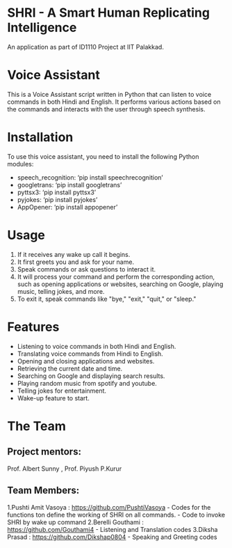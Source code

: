 # SHRI - A Smart Human Replicating Intelligence
An application as part of ID1110  Project at IIT Palakkad.
# Voice Assistant

This  is a Voice Assistant script written in Python that can listen to voice commands in both Hindi and English. It performs various actions based on the commands and interacts with the user through speech synthesis.

# Installation

To use this voice assistant, you need to install the following Python modules:

- speech_recognition: ‘pip install speechrecognition’
- googletrans: ‘pip install googletrans’
- pyttsx3: ‘pip install pyttsx3’
- pyjokes: ‘pip install pyjokes’
- AppOpener: ‘pip install appopener’

# Usage

1. If it receives any wake up call it begins.
2. It first greets you and ask for your name.
3. Speak commands or ask questions to interact it.
4. It will process your command and perform the corresponding action, such as opening applications or websites, searching on Google, playing music, telling jokes, and more.
5. To exit it, speak commands like "bye," "exit," "quit," or "sleep."

# Features

- Listening to voice commands in both Hindi and English.
- Translating voice commands from Hindi to English.
- Opening and closing applications and websites.
- Retrieving the current date and time.
- Searching on Google and displaying search results.
- Playing random music from spotify and youtube.
- Telling jokes for entertainment.
- Wake-up feature to start.


# The Team
## Project mentors:
Prof. Albert Sunny , Prof. Piyush P.Kurur

## Team Members:
1.Pushti Amit Vasoya : https://github.com/PushtiVasoya
			- Codes for the functions ton define the working of SHRI on all commands.
			- Code to invoke SHRI by wake up command
2.Berelli Gouthami : https://github.com/Gouthami4
			- Listening and Translation codes
3.Diksha Prasad : https://github.com/Dikshap0804
			- Speaking and Greeting codes




